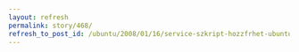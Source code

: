 ```yaml
---
layout: refresh
permalink: story/468/
refresh_to_post_id: /ubuntu/2008/01/16/service-szkript-hozzfrhet-ubuntu-7-10-n
---
```

